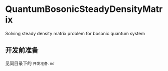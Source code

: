 # QuantumBosonicSteadyDensityMatrix

Solving steady density matrix problem for bosonic quantum system

## 开发前准备

见同目录下的 `开发准备.md` 